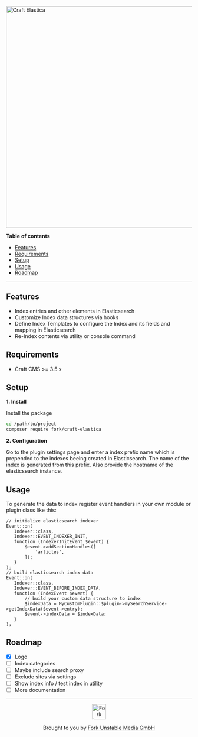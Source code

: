 <div align="left">
  <img width="600" title="Craft Elastica" src="https://github.fork.de/CraftElastica_210106.svg">
</div>

**Table of contents**

- [Features](#features)
- [Requirements](#requirements)
- [Setup](#setup)
- [Usage](#usage)
- [Roadmap](#roadmap)

<!-- /TOC -->

---

## Features

- Index entries and other elements in Elasticsearch
- Customize Index data structures via hooks  
- Define Index Templates to configure the Index and its fields and mapping in Elasticsearch
- Re-Index contents via utility or console command

## Requirements

- Craft CMS >= 3.5.x

## Setup

**1. Install**

Install the package

```sh
cd /path/to/project
composer require fork/craft-elastica
```

**2. Configuration**

Go to the plugin settings page and enter a index prefix name which is prepended to the indexes beeing created in Elasticsearch.
The name of the index is generated from this prefix.
Also provide the hostname of the elasticsearch instance.

## Usage

To generate the data to index register event handlers in your own module or plugin class like this:

```
// initialize elasticsearch indexer
Event::on(
   Indexer::class,
   Indexer::EVENT_INDEXER_INIT,
   function (IndexerInitEvent $event) {
       $event->addSectionHandles([
           'articles',
       ]);
   }
);
// build elasticsearch index data
Event::on(
   Indexer::class,
   Indexer::EVENT_BEFORE_INDEX_DATA,
   function (IndexEvent $event) {
       // build your custom data structure to index
       $indexData = MyCustomPlugin::$plugin->mySearchService->getIndexData($event->entry);
       $event->indexData = $indexData;
   }
);
```

## Roadmap

- [x] Logo
- [ ] Index categories
- [ ] Maybe include search proxy
- [ ] Exclude sites via settings
- [ ] Show index info / test index in utility
- [ ] More documentation

---

<div align="center">
  <img src="https://github.fork.de/heart.png" width="38" height="41" alt="Fork Logo" />

  <p>Brought to you by <a href="https://www.fork.de">Fork Unstable Media GmbH</a></p>
</div>
